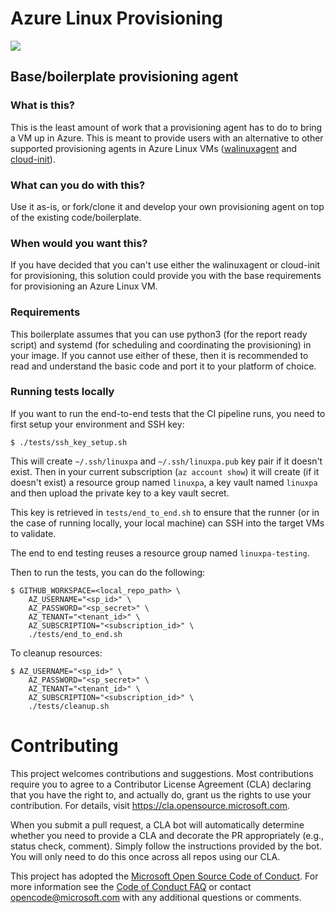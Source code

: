 # Azure Linux Provisioning

![](https://github.com/Azure/linux-provisioning/workflows/Base%20provisioning%20agent/badge.svg)

## Base/boilerplate provisioning agent

### What is this?

This is the least amount of work that a provisioning agent has to do to bring a VM up in Azure. This is meant to provide users with an alternative to other supported provisioning agents in Azure Linux VMs ([walinuxagent](https://github.com/Azure/WALinuxAgent) and [cloud-init](https://github.com/canonical/cloud-init)).

### What can you do with this?

Use it as-is, or fork/clone it and develop your own provisioning agent on top of the existing code/boilerplate.

### When would you want this?

If you have decided that you can't use either the walinuxagent or cloud-init for provisioning, this solution could provide you with the base requirements for provisioning an Azure Linux VM.

### Requirements

This boilerplate assumes that you can use python3 (for the report ready script) and systemd (for scheduling and coordinating the provisioning) in your image. If you cannot use either of these, then it is recommended to read and understand the basic code and port it to your platform of choice.

### Running tests locally

If you want to run the end-to-end tests that the CI pipeline runs, you need to first setup your environment and SSH key:

```
$ ./tests/ssh_key_setup.sh
```

This will create `~/.ssh/linuxpa` and `~/.ssh/linuxpa.pub` key pair if it doesn't exist. Then in your current subscription (`az account show`) it will create (if it doesn't exist) a resource group named `linuxpa`, a key vault named `linuxpa` and then upload the private key to a key vault secret.

This key is retrieved in `tests/end_to_end.sh` to ensure that the runner (or in the case of running locally, your local machine) can SSH into the target VMs to validate.

The end to end testing reuses a resource group named `linuxpa-testing`.

Then to run the tests, you can do the following:

```
$ GITHUB_WORKSPACE=<local_repo_path> \
    AZ_USERNAME="<sp_id>" \
    AZ_PASSWORD="<sp_secret>" \
    AZ_TENANT="<tenant_id>" \
    AZ_SUBSCRIPTION="<subscription_id>" \
    ./tests/end_to_end.sh
```

To cleanup resources:

```
$ AZ_USERNAME="<sp_id>" \
    AZ_PASSWORD="<sp_secret>" \
    AZ_TENANT="<tenant_id>" \
    AZ_SUBSCRIPTION="<subscription_id>" \
    ./tests/cleanup.sh
```

# Contributing

This project welcomes contributions and suggestions.  Most contributions require you to agree to a
Contributor License Agreement (CLA) declaring that you have the right to, and actually do, grant us
the rights to use your contribution. For details, visit https://cla.opensource.microsoft.com.

When you submit a pull request, a CLA bot will automatically determine whether you need to provide
a CLA and decorate the PR appropriately (e.g., status check, comment). Simply follow the instructions
provided by the bot. You will only need to do this once across all repos using our CLA.

This project has adopted the [Microsoft Open Source Code of Conduct](https://opensource.microsoft.com/codeofconduct/).
For more information see the [Code of Conduct FAQ](https://opensource.microsoft.com/codeofconduct/faq/) or
contact [opencode@microsoft.com](mailto:opencode@microsoft.com) with any additional questions or comments.
